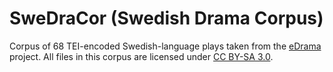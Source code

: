 # SweDraCor (Swedish Drama Corpus)

Corpus of 68 TEI-encoded Swedish-language plays taken from the [eDrama](http://www.dramawebben.se/sida/edrama) project. All files in this corpus are licensed under [CC BY-SA 3.0](https://creativecommons.org/licenses/by-sa/3.0/).
